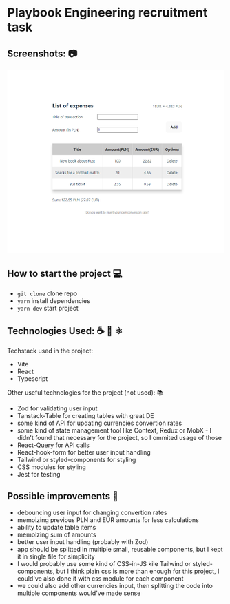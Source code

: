 # Playbook Engineering recruitment task

## Screenshots: 📷

![Alt text](image.png)

## How to start the project 💻

- `git clone` clone repo
- `yarn` install dependencies
- `yarn dev` start project

## Technologies Used: ☕️ 🐍 ⚛️

Techstack used in the project:

- Vite
- React
- Typescript

Other useful technologies for the project (not used): 📚

- Zod for validating user input
- Tanstack-Table for creating tables with great DE
- some kind of API for updating currencies convertion rates
- some kind of state management tool like Context, Redux or MobX - I didn't found that necessary for the project, so I ommited usage of those
- React-Query for API calls
- React-hook-form for better user input handling
- Tailwind or styled-components for styling
- CSS modules for styling
- Jest for testing

## Possible improvements 📝

- debouncing user input for changing convertion rates
- memoizing previous PLN and EUR amounts for less calculations
- ability to update table items
- memoizing sum of amounts
- better user input handling (probably with Zod)
- app should be splitted in multiple small, reusable components, but I kept it in single file for simplicity
- I would probably use some kind of CSS-in-JS kile Tailwind or styled-components, but I think plain css is more than enough for this project, I could've also done it with css module for each component
- we could also add other currencies input, then splitting the code into multiple components would've made sense
